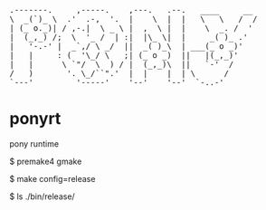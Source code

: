 <pre>
.-------.     ,-----.    ,---.   .--.   ____     __
\  _(`)_ \  .'  .-,  '.  |    \  |  |   \   \   /  /
| (_ o._)| / ,-.|  \ _ \ |  ,  \ |  |    \  _. /  '
|  (_,_) /;  \  '_ /  | :|  |\_ \|  |     _( )_ .'
|   '-.-' |  _`,/ \ _/  ||  _( )_\  | ___(_ o _)'
|   |     : (  '\_/ \   ;| (_ o _)  ||   |(_,_)'
|   |      \ `"/  \  ) / |  (_,_)\  ||   `-'  /
/   )       '. \_/``".'  |  |    |  | \      /
`---'         '-----'    '--'    '--'  `-..-'
</pre>

ponyrt
======

pony runtime

$ premake4 gmake

$ make config=release

$ ls ./bin/release/
